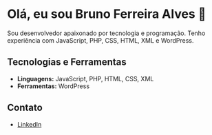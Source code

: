# Olá, eu sou Bruno Ferreira Alves 👋

Sou desenvolvedor apaixonado por tecnologia e programação. Tenho experiência com JavaScript, PHP, CSS, HTML, XML e WordPress.

## Tecnologias e Ferramentas

- **Linguagens:** JavaScript, PHP, HTML, CSS, XML
- **Ferramentas:** WordPress

## Contato

- [LinkedIn](https://www.linkedin.com/in/brunoferreiraalves/)
